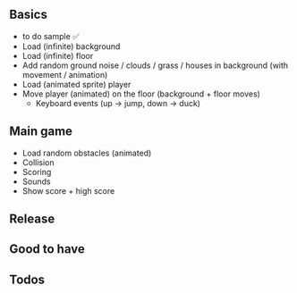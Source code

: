 
## Basics

- to do sample ✅
- Load (infinite) background
- Load (infinite) floor
- Add random ground noise / clouds / grass / houses in background  (with movement / animation)
- Load (animated sprite) player
- Move player (animated) on the floor (background + floor moves)
  - Keyboard events (up -> jump, down -> duck)


## Main game

- Load random obstacles (animated)
- Collision
- Scoring
- Sounds
- Show score + high score

## Release


## Good to have


## Todos

